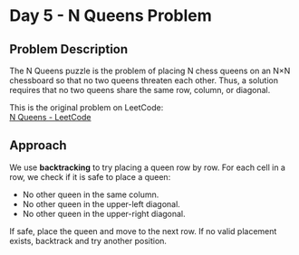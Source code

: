 # Day 5 - N Queens Problem

## Problem Description
The N Queens puzzle is the problem of placing N chess queens on an N×N chessboard so that no two queens threaten each other. Thus, a solution requires that no two queens share the same row, column, or diagonal.

This is the original problem on LeetCode:  
[N Queens - LeetCode](https://leetcode.com/problems/n-queens/)

## Approach
We use **backtracking** to try placing a queen row by row. For each cell in a row, we check if it is safe to place a queen:
- No other queen in the same column.
- No other queen in the upper-left diagonal.
- No other queen in the upper-right diagonal.

If safe, place the queen and move to the next row. If no valid placement exists, backtrack and try another position.

